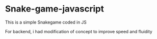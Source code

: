 # Snake-game-javascript

This is a simple Snakegame coded in JS

For backend, i had modification of concept to improve speed and fluidity 